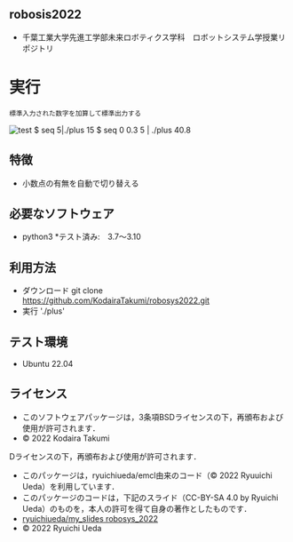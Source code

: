 ## robosis2022
 * 千葉工業大学先進工学部未来ロボティクス学科　ロボットシステム学授業リポジトリ

# 実行
	標準入力された数字を加算して標準出力する
![test](https://github.com/kodairatakumi/robosys2022/actions/workflows/test.yml/badge.svg)
$ seq 5|./plus
15
$ seq 0 0.3 5 | ./plus
40.8

## 特徴
* 小数点の有無を自動で切り替える 
## 必要なソフトウェア
* python3
  *テスト済み:　3.7～3.10
## 利用方法
* ダウンロード
      git clone https://github.com/KodairaTakumi/robosys2022.git  
* 実行
      './plus'
## テスト環境
* Ubuntu 22.04

## ライセンス
 * このソフトウェアパッケージは，3条項BSDライセンスの下，再頒布および使用が許可されます．
 * © 2022 Kodaira Takumi

Dライセンスの下，再頒布および使用が許可されます．
  * このパッケージは，ryuichiueda/emcl由来のコード（© 2022 Ryuuichi Ueda）を利用しています．
  * このパッケージのコードは，下記のスライド（CC-BY-SA 4.0 by Ryuichi Ueda）のものを，本人の許可を得て自身の著作としたものです．
  * [ryuichiueda/my_slides robosys_2022](https://github.com/ryuichiueda/my_slides/tree/master/robosys_2022)
  * © 2022 Ryuichi Ueda
 
